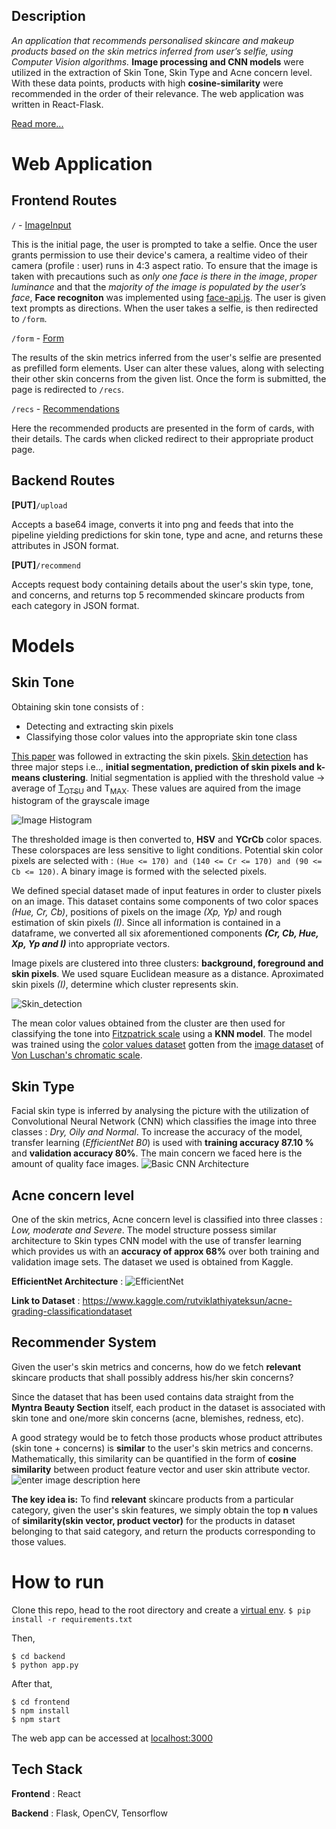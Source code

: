 

## Description
<!-- A virtual **skincare advisor** that uses **Machine Learning** to analyse user's selfie and offer personalised products **recommendation** based on the skin metrics inferred. -->
_An application that recommends personalised skincare and makeup products based on the skin metrics inferred from user’s selfie,
using Computer Vision algorithms._ **Image processing and CNN models** were utilized in the extraction of Skin Tone, Skin Type and
Acne concern level. With these data points, products with high **cosine-similarity** were recommended in the order of their relevance.
The web application was written in React-Flask.

[Read more...](https://drive.google.com/file/d/1DnBi8a-FR8ZQ1YBgLZM3F-ccVu4QD-Co/view?usp=sharing)


# Web Application

## Frontend Routes

`/` - [ImageInput](https://github.com/Randon-Myntra-HackerRamp-21/CV-skin-care-recommendation/blob/main/frontend/src/views/imageInput.jsx) 

This is the initial page, the user is prompted to take a selfie. Once the user grants permission to use their device's camera, a realtime video of their camera (profile : user) runs in 4:3 aspect ratio. To ensure that the image is taken with precautions such as _only one face is there in the image_, _proper luminance_ and that the _majority of the image is populated by the user’s face_, **Face recogniton** was implemented using [face-api.js](https://github.com/justadudewhohacks/face-api.js/). The user is given text prompts as directions. When the user takes a selfie, is then redirected to `/form`.  

`/form` - [Form](https://github.com/Randon-Myntra-HackerRamp-21/CV-skin-care-recommendation/blob/main/frontend/src/views/Form.jsx) 

The results of the skin metrics inferred from the user's selfie are presented as prefilled form elements. User can alter these values, along with selecting their other skin concerns from the given list. Once the form is submitted, the page is redirected to `/recs`.

`/recs` - [Recommendations](https://github.com/Randon-Myntra-HackerRamp-21/CV-skin-care-recommendation/blob/main/frontend/src/views/Recommendations.jsx) 

Here the recommended products are presented in the form of cards, with their details. The cards when clicked redirect to their appropriate product page.

## Backend Routes
**[PUT]**`/upload`

Accepts a base64 image, converts it into png and feeds that into the pipeline yielding predictions for skin tone, type and acne, and returns these attributes in JSON format. 


**[PUT]**`/recommend`

Accepts request body containing details about the user's skin type, tone, and concerns, and returns top 5 recommended skincare products from each category in JSON format. 

# Models

## Skin Tone
Obtaining skin tone consists of :
- Detecting and extracting skin pixels
- Classifying those color values into the appropriate skin tone class

[This paper](http://www.eleco.org.tr/openconf_2017/modules/request.php?module=oc_proceedings&action=view.php&id=248&file=1/248.pdf&a=Accept+as+Lecture) was followed in extracting the skin pixels. [Skin detection](https://github.com/Randon-Myntra-HackerRamp-21/CV-skin-care-recommendation/blob/main/ML/Skin_metrics/Skin_tone/skin_detection.py) has three major steps i.e.., **initial segmentation, prediction of skin pixels and k-means clustering**. 
Initial segmentation is applied with the threshold value &#8594; average of [T<sub>OTSU</sub>](https://learnopencv.com/otsu-thresholding-with-opencv/) and T<sub>MAX</sub>. These values are aquired from the image histogram of the grayscale image

![Image Histogram](https://github.com/Randon-Myntra-HackerRamp-21/CV-skin-care-recommendation/blob/main/images/skin_tone/image_histogram.png)

The thresholded image is then converted to, **HSV** and **YCrCb** color spaces. These colorspaces are less sensitive to light conditions. Potential skin color pixels are selected with : 
`(Hue <= 170) and (140 <= Cr <= 170) and (90 <= Cb <= 120)`.
A binary image is formed with the selected pixels. 

We defined special dataset made of input features in order to cluster pixels on an image. This dataset contains some components of two color spaces _(Hue, Cr, Cb)_, positions of pixels on the image _(Xp, Yp)_ and  rough estimation of skin pixels _(I)_. Since all information is contained in a dataframe, we converted all six aforementioned components _**(Cr, Cb, Hue, Xp, Yp and I)**_ into appropriate vectors.

Image pixels are clustered into three clusters: **background, foreground and skin pixels**. We used square Euclidean measure as a distance. Aproximated skin pixels _(I)_, determine which cluster represents skin.

![Skin_detection](https://github.com/Randon-Myntra-HackerRamp-21/CV-skin-care-recommendation/blob/main/images/skin_tone/skintone_images_fs.png)

The mean color values obtained from the cluster are then used for classifying the tone into [Fitzpatrick scale](https://en.wikipedia.org/wiki/Fitzpatrick_scale) using a **KNN model**. The model was trained using the [color values dataset](https://github.com/Randon-Myntra-HackerRamp-21/CV-skin-care-recommendation/blob/main/ML/Skin_metrics/Skin_tone/public/skin_tone_dataset.csv) gotten from the [image dataset](https://github.com/Randon-Myntra-HackerRamp-21/CV-skin-care-recommendation/tree/main/ML/Skin_metrics/Skin_tone/public/skin%20tone%20values) of [Von Luschan's chromatic scale](https://github.com/Randon-Myntra-HackerRamp-21/CV-skin-care-recommendation/blob/main/ML/Skin_metrics/Skin_tone/public/test%20images/Felix_von_Luschan_Skin_Color_chart.svg.png).

## Skin Type

Facial skin type is inferred by analysing the picture with the utilization of Convolutional Neural Network (CNN) which classifies the image into three classes : _Dry, Oily and Normal_. To increase the accuracy of the model, transfer learning (_EfficientNet B0_) is used with **training accuracy 87.10 %** and **validation accuracy 80%**. The main concern we faced here is the amount of quality face images.
![Basic CNN Architecture](https://miro.medium.com/max/1400/1*ciDgQEjViWLnCbmX-EeSrA.gif)

## Acne concern level

One of the skin metrics, Acne concern level is classified into three classes : _Low, moderate and Severe_. The model structure possess similar architecture to Skin types CNN model with the use of transfer learning which provides us with an **accuracy of approx 68%** over both training and validation image sets. The dataset we used is obtained from Kaggle.

**EfficientNet Architecture** : 
![EfficientNet](https://1.bp.blogspot.com/-DjZT_TLYZok/XO3BYqpxCJI/AAAAAAAAEKM/BvV53klXaTUuQHCkOXZZGywRMdU9v9T_wCLcBGAs/s640/image2.png)


**Link to Dataset** : https://www.kaggle.com/rutviklathiyateksun/acne-grading-classificationdataset

## Recommender System
Given the user's skin metrics and concerns, how do we fetch **relevant** skincare products that shall possibly address his/her skin concerns?

Since the dataset that has been used contains data straight from the **Myntra Beauty Section** itself, each product in the dataset is associated with skin tone and one/more skin concerns (acne, blemishes, redness, etc). 

A good strategy would be to fetch those products whose product attributes (skin tone + concerns) is **similar** to the user's skin metrics and concerns. Mathematically, this similarity can be quantified in the form of **cosine similarity** between product feature vector and user skin attribute vector.
![enter image description here](https://neo4j.com/docs/graph-data-science/current/_images/cosine-similarity.png)

**The key idea is:** To find **relevant** skincare products from a particular category, given the user's skin features, we simply obtain the top **n**  values of **similarity(skin vector, product vector)** for the products in dataset belonging to that said category, and return the products corresponding to those values. 
 

# How to run 
Clone this repo, head to the root directory and create a [virtual env](https://www.geeksforgeeks.org/python-virtual-environment/).
`$ pip install -r requirements.txt`

Then, 

    $ cd backend
    $ python app.py

After that, 

    $ cd frontend
    $ npm install
    $ npm start

The web app can be accessed at [localhost:3000](http://localhost:3000)
    

## Tech Stack 
**Frontend** : React

**Backend** : Flask, OpenCV, Tensorflow
